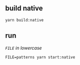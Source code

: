 ## build native

`yarn build:native`


## run

_`FILE` in lowercase_

`FILE=patterns yarn start:native`
